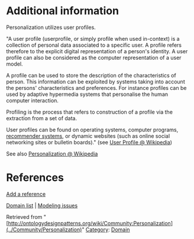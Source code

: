 #  Additional information


Personalization utilizes user profiles. 


"A user profile (userprofile, or simply profile when used in-context) is a collection of personal data associated to a specific user. A profile refers therefore to the explicit digital representation of a person's identity. A user profile can also be considered as the computer representation of a user model.


A profile can be used to store the description of the characteristics of person. This information can be exploited by systems taking into account the persons' characteristics and preferences. For instance profiles can be used by adaptive hypermedia systems that personalise the human computer interaction.


Profiling is the process that refers to construction of a profile via the extraction from a set of data.


User profiles can be found on operating systems, computer programs, [recommender systems](../Community/Recommendation "http://ontologydesignpatterns.org/wiki/Community:Recommendation"), or dynamic websites (such as online social networking sites or bulletin boards)." (see [User Profile @ Wikipedia](http://en.wikipedia.org/wiki/User_profile "http://en.wikipedia.org/wiki/User_profile"))


See also [Personalization @ Wikipedia](http://en.wikipedia.org/wiki/Personalization "http://en.wikipedia.org/wiki/Personalization")



#  References


[Add a reference](index.php@title=Odp%253AAdd_reference&subject=../Community/Personalization "http://ontologydesignpatterns.org/wiki/index.php?title=Odp:Add_reference&subject=Community%3APersonalization")


  




[Domain list](../Community/Domain "Community:Domain") | [Modeling issues](../Community/Main "Community:Main")


Retrieved from "[http://ontologydesignpatterns.org/wiki/Community:Personalization](../Community/Personalization)"
 [Category](http://ontologydesignpatterns.org/wiki/Special:Categories "Special:Categories"): [Domain](../Category/Domain "Category:Domain")